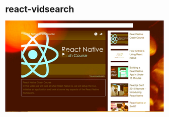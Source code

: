 # react-vidsearch

<p align="center">
  <img alt="react-vid-search" src="https://github.com/jessepatricio/content/blob/master/react-vidsearch.jpeg">
</p>
